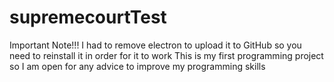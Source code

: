 # supremecourtTest
Important Note!!!
I had to remove electron to upload it to GitHub so you need to reinstall it in order for it to work
This is my first programming project so I am open for any advice to improve my programming skills
